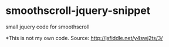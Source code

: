 # smoothscroll-jquery-snippet
small jquery code for smoothscroll

*This is not my own code.
Source: http://jsfiddle.net/y4swj2ts/3/

